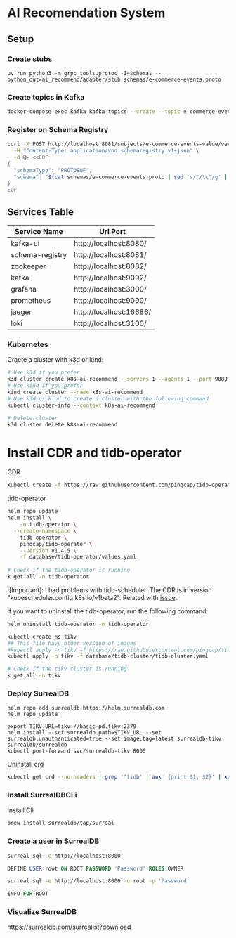 # AI Recomendation System

## Setup

### Create stubs
```shell
uv run python3 -m grpc_tools.protoc -I=schemas --python_out=ai_recommend/adapter/stub schemas/e-commerce-events.proto
```

### Create topics in Kafka
```sh
docker-compose exec kafka kafka-topics --create --topic e-commerce-events --bootstrap-server kafka:9092 --partitions 3 --replication-factor 1
```

### Register on Schema Registry
```sh
curl -X POST http://localhost:8081/subjects/e-commerce-events-value/versions \
  -H "Content-Type: application/vnd.schemaregistry.v1+json" \
  -d @- <<EOF
{
  "schemaType": "PROTOBUF",
  "schema": "$(cat schemas/e-commerce-events.proto | sed 's/"/\\"/g' | tr -d '\n')"
}
EOF
```


## Services Table

| Service Name    |  Url Port               |
|-----------------|-------------------------|
| kafka-ui        |  http://localhost:8080/ |
| schema-registry |  http://localhost:8081/ |
| zookeeper       |  http://localhost:8082/ |
| kafka           |  http://localhost:9092/ |
| grafana         |  http://localhost:3000/ |
| prometheus      |  http://localhost:9090/ |
| jaeger          |  http://localhost:16686/ |
| loki            |  http://localhost:3100/ |


### Kubernetes

Craete a cluster with k3d or kind:
```sh
# Use k3d if you prefer
k3d cluster create k8s-ai-recommend --servers 1 --agents 1 --port 9080:80@loadbalancer --port 9443:443@loadbalancer --api-port 6443 --k3s-arg "--disable=traefik@server:0"
# Use kind if you prefer
kind create cluster --name k8s-ai-recommend
# Use k3d or kind to create a cluster with the following command
kubectl cluster-info --context k8s-ai-recommend

# Delete cluster
k3d cluster delete k8s-ai-recommend
```

# Install CDR and tidb-operator

CDR
```sh
kubectl create -f https://raw.githubusercontent.com/pingcap/tidb-operator/v1.4.5/manifests/crd.yaml
```

tidb-operator
```sh
helm repo update
helm install \
	-n tidb-operator \
  --create-namespace \
	tidb-operator \
	pingcap/tidb-operator \
	--version v1.4.5 \
	-f database/tidb-operator/values.yaml
	
# Check if the tidb-operator is running
k get all -n tidb-operator	
```

![Important]: I had problems with tidb-scheduler. The CDR is in version "kubescheduler.config.k8s.io/v1beta2". Related with [issue](https://github.com/pingcap/tidb-operator/issues/5462).

If you want to uninstall the tidb-operator, run the following command:
```sh
helm uninstall tidb-operator -n tidb-operator
```
```sh
kubectl create ns tikv
## This file have older version of images
#kubectl apply -n tikv -f https://raw.githubusercontent.com/pingcap/tidb-operator/v1.4.5/examples/basic/tidb-cluster.yaml
kubectl apply -n tikv -f database/tidb-cluster/tidb-cluster.yaml

# Check if the tikv cluster is running
k get all -n tikv
```



### Deploy SurrealDB

```shell
helm repo add surrealdb https://helm.surrealdb.com
helm repo update

export TIKV_URL=tikv://basic-pd.tikv:2379
helm install --set surrealdb.path=$TIKV_URL --set surrealdb.unauthenticated=true --set image.tag=latest surrealdb-tikv surrealdb/surrealdb
kubectl port-forward svc/surrealdb-tikv 8000
```

Uninstall crd

```sh
kubectl get crd --no-headers | grep '^tidb' | awk '{print $1, $2}' | xargs -n2 kubectl delete
```


### Install SurrealDBCLi

Install Cli
```sh
brew install surrealdb/tap/surreal
```

### Create a user in SurrealDB
```sh
surreal sql -e http://localhost:8000
```
```sql
DEFINE USER root ON ROOT PASSWORD 'Password' ROLES OWNER;
```
```sh
surreal sql -e http://localhost:8000 -u root -p 'Password' 
```

```sql
INFO FOR ROOT
```

### Visualize SurrealDB

https://surrealdb.com/surrealist?download